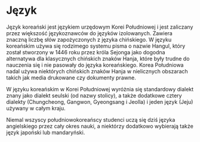 ﻿# Język
Język koreański jest językiem urzędowym Korei Południowej i jest zaliczany przez większość językoznawców do języków izolowanych. Zawiera znaczną liczbę słów zapożyczonych z języka chińskiego. W języku koreańskim używa się rodzimego systemu pisma o nazwie Hangul, który został stworzony w 1446 roku przez króla Sejonga jako dogodna alternatywa dla klasycznych chińskich znaków Hanja, które były trudne do nauczenia się i nie pasowały do języka koreańskiego. Korea Południowa nadal używa niektórych chińskich znaków Hanja w nielicznych obszarach takich jak media drukowane czy dokumenty prawne.

W języku koreańskim w Korei Południowej wyróżnia się standardowy dialekt znany jako dialekt seulski (od nazwy stolicy), a także dodatkowe cztery dialekty (Chungcheong, Gangwon, Gyeongsang i Jeolla) i jeden język (Jeju) używany w całym kraju.

Niemal wszyscy południowokoreańscy studenci uczą się dziś języka angielskiego przez cały okres nauki, a niektórzy dodatkowo wybierają także język japoński lub mandaryński.

 

